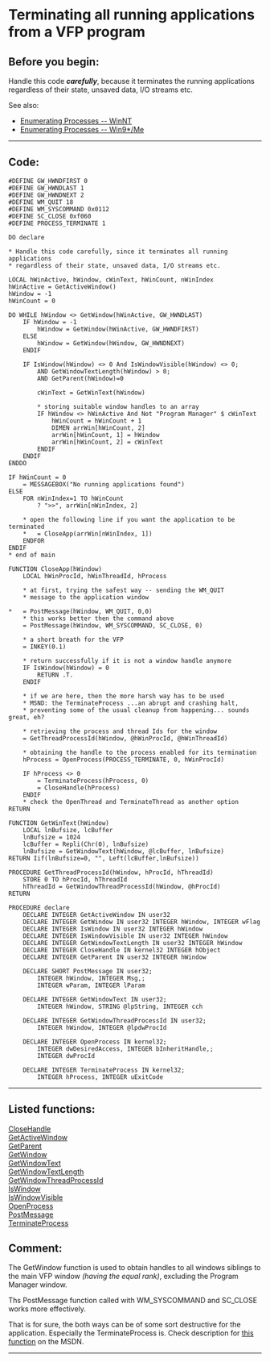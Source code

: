 
# Terminating all running applications from a VFP program

## Before you begin:
Handle this code ***carefully***, because it terminates the running applications regardless of their state, unsaved data, I/O streams etc.  

See also:

* [Enumerating Processes -- WinNT](sample_162.md)  
* [Enumerating Processes -- Win9*/Me](sample_164.md)  

  
***  


## Code:
```foxpro  
#DEFINE GW_HWNDFIRST 0
#DEFINE GW_HWNDLAST 1
#DEFINE GW_HWNDNEXT 2
#DEFINE WM_QUIT 18
#DEFINE WM_SYSCOMMAND 0x0112
#DEFINE SC_CLOSE 0xf060
#DEFINE PROCESS_TERMINATE 1

DO declare

* Handle this code carefully, since it terminates all running applications
* regardless of their state, unsaved data, I/O streams etc.

LOCAL hWinActive, hWindow, cWinText, hWinCount, nWinIndex
hWinActive = GetActiveWindow()
hWindow = -1
hWinCount = 0

DO WHILE hWindow <> GetWindow(hWinActive, GW_HWNDLAST)
	IF hWindow = -1
		hWindow = GetWindow(hWinActive, GW_HWNDFIRST)
	ELSE
		hWindow = GetWindow(hWindow, GW_HWNDNEXT)
	ENDIF

	IF IsWindow(hWindow) <> 0 And IsWindowVisible(hWindow) <> 0;
		AND GetWindowTextLength(hWindow) > 0;
		AND GetParent(hWindow)=0

		cWinText = GetWinText(hWindow)

		* storing suitable window handles to an array
		IF hWindow <> hWinActive And Not "Program Manager" $ cWinText
			hWinCount = hWinCount + 1
			DIMEN arrWin[hWinCount, 2]
			arrWin[hWinCount, 1] = hWindow
			arrWin[hWinCount, 2] = cWinText
		ENDIF
	ENDIF
ENDDO

IF hWinCount = 0
	= MESSAGEBOX("No running applications found")
ELSE
	FOR nWinIndex=1 TO hWinCount
		? ">>", arrWin[nWinIndex, 2]

	* open the following line if you want the application to be terminated
	*	= CloseApp(arrWin[nWinIndex, 1])
	ENDFOR
ENDIF
* end of main

FUNCTION CloseApp(hWindow)
	LOCAL hWinProcId, hWinThreadId, hProcess

	* at first, trying the safest way -- sending the WM_QUIT
	* message to the application window

*	= PostMessage(hWindow, WM_QUIT, 0,0)
	* this works better then the command above
	= PostMessage(hWindow, WM_SYSCOMMAND, SC_CLOSE, 0)

	* a short breath for the VFP
	= INKEY(0.1)

	* return successfully if it is not a window handle anymore
	IF IsWindow(hWindow) = 0
		RETURN .T.
	ENDIF

	* if we are here, then the more harsh way has to be used
	* MSND: the TerminateProcess ...an abrupt and crashing halt,
	* preventing some of the usual cleanup from happening... sounds great, eh?

	* retrieving the process and thread Ids for the window
	= GetThreadProcessId(hWindow, @hWinProcId, @hWinThreadId)

	* obtaining the handle to the process enabled for its termination
	hProcess = OpenProcess(PROCESS_TERMINATE, 0, hWinProcId)

	IF hProcess <> 0
		= TerminateProcess(hProcess, 0)
		= CloseHandle(hProcess)
	ENDIF
	* check the OpenThread and TerminateThread as another option
RETURN

FUNCTION GetWinText(hWindow)
	LOCAL lnBufsize, lcBuffer
	lnBufsize = 1024
	lcBuffer = Repli(Chr(0), lnBufsize)
	lnBufsize = GetWindowText(hWindow, @lcBuffer, lnBufsize)
RETURN Iif(lnBufsize=0, "", Left(lcBuffer,lnBufsize))

PROCEDURE GetThreadProcessId(hWindow, hProcId, hThreadId)
	STORE 0 TO hProcId, hThreadId
	hThreadId = GetWindowThreadProcessId(hWindow, @hProcId)
RETURN

PROCEDURE declare
	DECLARE INTEGER GetActiveWindow IN user32
	DECLARE INTEGER GetWindow IN user32 INTEGER hWindow, INTEGER wFlag
	DECLARE INTEGER IsWindow IN user32 INTEGER hWindow
	DECLARE INTEGER IsWindowVisible IN user32 INTEGER hWindow
	DECLARE INTEGER GetWindowTextLength IN user32 INTEGER hWindow
	DECLARE INTEGER CloseHandle IN kernel32 INTEGER hObject
	DECLARE INTEGER GetParent IN user32 INTEGER hWindow

	DECLARE SHORT PostMessage IN user32;
		INTEGER hWindow, INTEGER Msg,;
		INTEGER wParam, INTEGER lParam

	DECLARE INTEGER GetWindowText IN user32;
		INTEGER hWindow, STRING @lpString, INTEGER cch

	DECLARE INTEGER GetWindowThreadProcessId IN user32;
		INTEGER hWindow, INTEGER @lpdwProcId

	DECLARE INTEGER OpenProcess IN kernel32;
		INTEGER dwDesiredAccess, INTEGER bInheritHandle,;
		INTEGER dwProcId

	DECLARE INTEGER TerminateProcess IN kernel32;
		INTEGER hProcess, INTEGER uExitCode  
```  
***  


## Listed functions:
[CloseHandle](../libraries/kernel32/CloseHandle.md)  
[GetActiveWindow](../libraries/user32/GetActiveWindow.md)  
[GetParent](../libraries/user32/GetParent.md)  
[GetWindow](../libraries/user32/GetWindow.md)  
[GetWindowText](../libraries/user32/GetWindowText.md)  
[GetWindowTextLength](../libraries/user32/GetWindowTextLength.md)  
[GetWindowThreadProcessId](../libraries/user32/GetWindowThreadProcessId.md)  
[IsWindow](../libraries/user32/IsWindow.md)  
[IsWindowVisible](../libraries/user32/IsWindowVisible.md)  
[OpenProcess](../libraries/kernel32/OpenProcess.md)  
[PostMessage](../libraries/user32/PostMessage.md)  
[TerminateProcess](../libraries/kernel32/TerminateProcess.md)  

## Comment:
The GetWindow function is used to obtain handles to all windows siblings to the main VFP window *(having the equal rank)*, excluding the Program Manager window.   
  
Ths PostMessage function called with WM_SYSCOMMAND and SC_CLOSE works more effectively.  
  
That is for sure, the both ways can be of some sort destructive for the application. Especially the TerminateProcess is. Check description for <a href="http://msdn.microsoft.com/library/default.asp?url=/library/en-us/dllproc/prothred_1bg3.asp">this function</a> on the MSDN.  
  
***  


